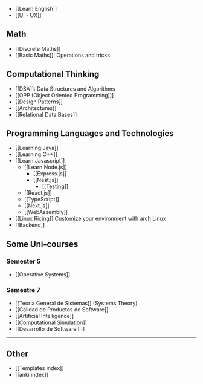 
+ [[Learn English]]
+ [[UI - UX]]
## Math
+ [[Discrete Maths]]
+ [[Basic Maths]]: Operations and tricks
## Computational Thinking
+ [[DSA]]: Data Structures and Algorithms
+ [[OPP (Object Oriented Programming)]]
+ [[Design Patterns]]
+ [[Architectures]]
+ [[Relational Data Bases]]
## Programming Languages and Technologies
+ [[Learning Java]]
+ [[Learning C++]]
+ [[Learn Javascript]]
	+ [[Learn Node.js]]
		+ [[Express.js]]
		+ [[Nest.js]]
			+ [[Testing]]
	+ [[React.js]]
	+ [[TypeScript]]
	+ [[Next.js]]
	+ [[WebAssembly]]
+ [[Linux Ricing]] Customize your environment with arch Linux
+ [[Backend]]
## Some Uni-courses
### Semester 5
+ [[Operative Systems]]
### Semestre 7
+ [[Teoria General de Sistemas]] (Systems Theory)
+ [[Calidad de Productos de Software]]
+ [[Artificial Intelligence]]
+ [[Computational Simulation]]
+ [[Desarrollo de Software II]]
---
## Other
+  [[Templates index]]
+ [[anki index]]
